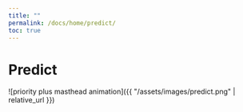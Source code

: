 ```yaml
---
title: ""
permalink: /docs/home/predict/
toc: true
---
```


# Predict

![priority plus masthead animation]({{ "/assets/images/predict.png" | relative_url }})
